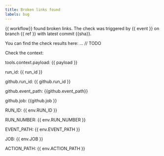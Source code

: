 ```yaml
---
title: Broken links found
labels: bug
---
```

{{ workflow}} found broken links. The check was triggered by {{ event }} on branch {{ ref }} with latest commit {{sha}}.

You can find the check results here: ... // TODO

Check the context: 

tools.context.payload: {{ payload }}

run_id: {{ run_id }}

github.run_id: {{ github.run_id }}

github.event_path: {{github.event_path}}

github.job: {{github.job }}

RUN_ID: {{ env.RUN_ID }}

RUN_NUMBER: {{ env.RUN_NUMBER }}

EVENT_PATH: {{ env.EVENT_PATH }}

JOB: {{ env.JOB }}

ACTION_PATH: {{ env.ACTION_PATH }}
